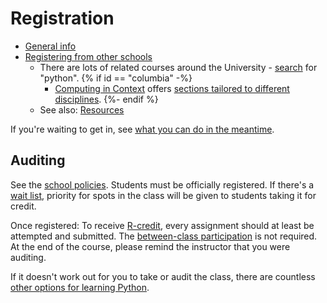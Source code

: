 # Registration

- [General info]({{registration}})
- [Registering from other schools]({{cross_registration}})
  - There are lots of related courses around the University - [search]({{course_search}}) for "python".
    {% if id == "columbia" -%}
    - [Computing in Context](index.md#comparison-to-computing-in-context) offers [sections tailored to different disciplines](https://computing-in-context.afeld.me/#course-overview).
    {%- endif %}
  - See also: [Resources](resources.md)

If you're waiting to get in, see [what you can do in the meantime](joining_late.md#while-youre-waiting).

## Auditing

See the [school policies]({{auditing}}). Students must be officially registered. If there's a [wait list](joining_late.md#wait-list), priority for spots in the class will be given to students taking it for credit.

Once registered: To receive [R-credit]({{r_credit}}), every assignment should at least be attempted and submitted. The [between-class participation](syllabus.md#participation) is not required. At the end of the course, please remind the instructor that you were auditing.

If it doesn't work out for you to take or audit the class, there are countless [other options for learning Python](resources.md).

